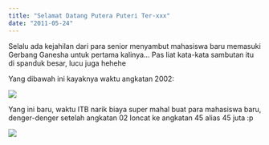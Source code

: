 ```yaml
---
title: "Selamat Datang Putera Puteri Ter-xxx"
date: "2011-05-24"
---
```


Selalu ada kejahilan dari para senior menyambut mahasiswa baru memasuki Gerbang Ganesha untuk pertama kalinya... Pas liat kata-kata sambutan itu di spanduk besar, lucu juga hehehe

Yang dibawah ini kayaknya waktu angkatan 2002:

![](httpss://sigitp.files.wordpress.com/2011/05/ma-itb-005.jpg)

Yang ini baru, waktu ITB narik biaya super mahal buat para mahasiswa baru, denger-denger setelah angkatan 02 loncat ke angkatan 45 alias 45 juta :p

![](httpss://sigitp.files.wordpress.com/2011/05/selamat-datang-putra-putri-terkaya-bangsa-img_6937-preview.jpg)

